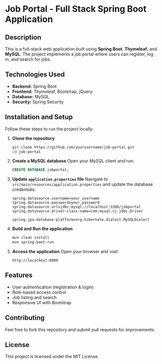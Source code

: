 # Job Portal - Full Stack Spring Boot Application

## Description
This is a full-stack web application built using **Spring Boot**, **Thymeleaf**, and **MySQL**. The project implements a job portal where users can register, log in, and search for jobs.

## Technologies Used
- **Backend:** Spring Boot
- **Frontend:** Thymeleaf, Bootstrap, jQuery
- **Database:** MySQL
- **Security:** Spring Security


## Installation and Setup
Follow these steps to run the project locally:

1. **Clone the repository**
   ```bash
   git clone https://github.com/yourusername/job-portal.git
   cd job-portal
   ```

2. **Create a MySQL database**
   Open your MySQL client and run:
   ```sql
   CREATE DATABASE jobportal;
   ```

3. **Update `application.properties` file**
   Navigate to `src/main/resources/application.properties` and update the database credentials:
   ```properties
   spring.datasource.username=your_username
   spring.datasource.password=your_password
   spring.datasource.url=jdbc:mysql://localhost:3306/jobportal
   spring.datasource.driver-class-name=com.mysql.cj.jdbc.Driver
   
   spring.jpa.database-platform=org.hibernate.dialect.MySQLDialect
   ```

4. **Build and Run the application**
   ```bash
   mvn clean install
   mvn spring-boot:run
   ```

5. **Access the application**
   Open your browser and visit:
   ```
   http://localhost:8080
   ```

## Features
- User authentication (registration & login)
- Role-based access control
- Job listing and search
- Responsive UI with Bootstrap

## Contributing
Feel free to fork this repository and submit pull requests for improvements.

## License
This project is licensed under the MIT License.

